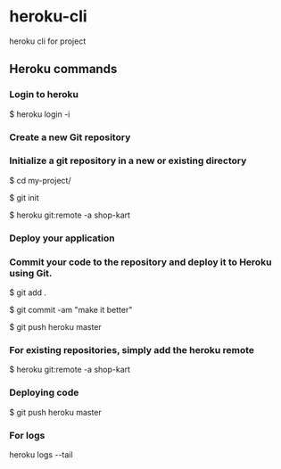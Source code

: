 # heroku-cli

heroku cli for project 

## Heroku commands 

### Login to heroku

$ heroku login -i 

### Create a new Git repository
### Initialize a git repository in a new or existing directory

$ cd my-project/

$ git init

$ heroku git:remote -a shop-kart

### Deploy your application

### Commit your code to the repository and deploy it to Heroku using Git.

$ git add .

$ git commit -am "make it better"

$ git push heroku master

### For existing repositories, simply add the heroku remote

$ heroku git:remote -a shop-kart

### Deploying code

$ git push heroku master

### For logs

heroku logs --tail
